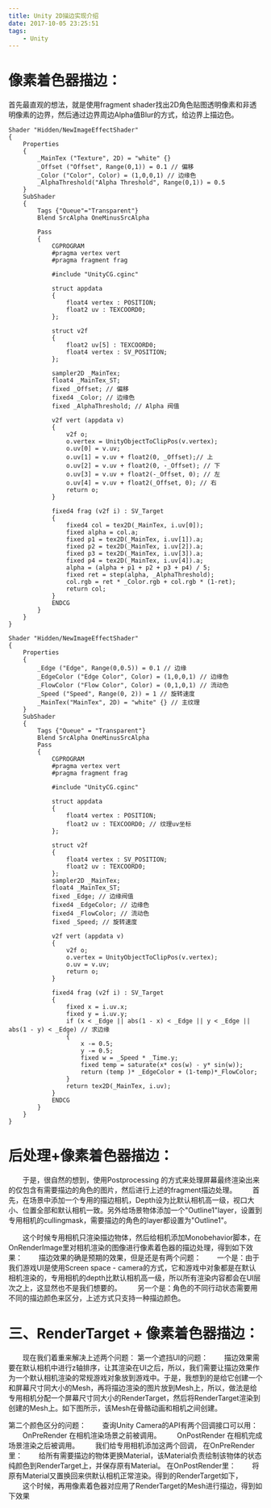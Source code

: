 ```yaml
---
title: Unity 2D描边实现介绍
date: 2017-10-05 23:25:51
tags:
    - Unity
---
```


# 像素着色器描边：
首先最直观的想法，就是使用fragment shader找出2D角色贴图透明像素和非透明像素的边界，然后通过边界周边Alpha值Blur的方式，给边界上描边色。

```Shader
Shader "Hidden/NewImageEffectShader"
{
    Properties
    {
        _MainTex ("Texture", 2D) = "white" {}
        _Offset ("Offset", Range(0,1)) = 0.1 // 偏移
        _Color ("Color", Color) = (1,0,0,1) // 边缘色
        _AlphaThreshold("Alpha Threshold", Range(0,1)) = 0.5
    }
    SubShader
    {
        Tags {"Queue"="Transparent"}
        Blend SrcAlpha OneMinusSrcAlpha

        Pass
        {
            CGPROGRAM
            #pragma vertex vert
            #pragma fragment frag
            
            #include "UnityCG.cginc"

            struct appdata
            {
                float4 vertex : POSITION;
                float2 uv : TEXCOORD0;
            };

            struct v2f
            {
                float2 uv[5] : TEXCOORD0;
                float4 vertex : SV_POSITION;
            };

            sampler2D _MainTex;
            float4 _MainTex_ST;
            fixed _Offset; // 偏移
            fixed4 _Color; // 边缘色
            fixed _AlphaThreshold; // Alpha 阀值

            v2f vert (appdata v)
            {
                v2f o;
                o.vertex = UnityObjectToClipPos(v.vertex);
                o.uv[0] = v.uv;
                o.uv[1] = v.uv + float2(0, _Offset);// 上
                o.uv[2] = v.uv + float2(0, -_Offset); // 下
                o.uv[3] = v.uv + float2(-_Offset, 0); // 左
                o.uv[4] = v.uv + float2(_Offset, 0); // 右
                return o;
            }
            
            fixed4 frag (v2f i) : SV_Target
            {
                fixed4 col = tex2D(_MainTex, i.uv[0]);
                fixed alpha = col.a;
                fixed p1 = tex2D(_MainTex, i.uv[1]).a;
                fixed p2 = tex2D(_MainTex, i.uv[2]).a;
                fixed p3 = tex2D(_MainTex, i.uv[3]).a;
                fixed p4 = tex2D(_MainTex, i.uv[4]).a;
                alpha = (alpha + p1 + p2 + p3 + p4) / 5;
                fixed ret = step(alpha, _AlphaThreshold);
                col.rgb = ret * _Color.rgb + col.rgb * (1-ret);
                return col;
            }
            ENDCG
        }
    }
}
```
```
Shader "Hidden/NewImageEffectShader"
{
    Properties
    {
        _Edge ("Edge", Range(0,0.5)) = 0.1 // 边缘
        _EdgeColor ("Edge Color", Color) = (1,0,0,1) // 边缘色
        _FlowColor ("Flow Color", Color) = (0,1,0,1) // 流动色
        _Speed ("Speed", Range(0, 2)) = 1 // 旋转速度
        _MainTex("MainTex", 2D) = "white" {} // 主纹理
    }
    SubShader
    {
        Tags {"Queue" = "Transparent"}
        Blend SrcAlpha OneMinusSrcAlpha
        Pass
        {
            CGPROGRAM
            #pragma vertex vert
            #pragma fragment frag
            
            #include "UnityCG.cginc"

            struct appdata
            {
                float4 vertex : POSITION;
                float2 uv : TEXCOORD0; // 纹理uv坐标
            };

            struct v2f
            {
                float4 vertex : SV_POSITION;
                float2 uv : TEXCOORD0;
            };
            sampler2D _MainTex;
            float4 _MainTex_ST;
            fixed _Edge; // 边缘阀值
            fixed4 _EdgeColor; // 边缘色
            fixed4 _FlowColor; // 流动色
            fixed _Speed; // 旋转速度

            v2f vert (appdata v)
            {
                v2f o;
                o.vertex = UnityObjectToClipPos(v.vertex);
                o.uv = v.uv;
                return o;
            }
            
            fixed4 frag (v2f i) : SV_Target
            {
                fixed x = i.uv.x;
                fixed y = i.uv.y;
                if (x < _Edge || abs(1 - x) < _Edge || y < _Edge || abs(1 - y) < _Edge) // 求边缘
                {
                    x -= 0.5;
                    y -= 0.5;
                    fixed w = _Speed * _Time.y;
                    fixed temp = saturate(x* cos(w) - y* sin(w));
                    return (temp )* _EdgeColor + (1-temp)*_FlowColor;
                }
                return tex2D(_MainTex, i.uv);
            }
            ENDCG
        }
    }
}

```
# 后处理+像素着色器描边：
　　于是，很自然的想到，使用Postprocessing 的方式来处理屏幕最终渲染出来的仅包含有需要描边的角色的图片，然后进行上述的fragment描边处理。
　　首先，在场景中添加一个专用的描边相机，Depth设为比默认相机高一级，视口大小、位置全部和默认相机一致。另外给场景物体添加一个"Outline1"layer，设置到专用相机的cullingmask，需要描边的角色的layer都设置为"Outline1"。

　　这个时候专用相机只渲染描边物体，然后给相机添加Monobehavior脚本，在OnRenderImage里对相机渲染的图像进行像素着色器的描边处理，得到如下效果：
　　描边效果的确是预期的效果，但是还是有两个问题：
　　一个是：由于我们游戏UI是使用Screen space - camera的方式，它和游戏中对象都是在默认相机渲染的，专用相机的depth比默认相机高一级，所以所有渲染内容都会在UI层次之上，这显然也不是我们想要的。
　　另一个是：角色的不同行动状态需要用不同的描边颜色来区分，上述方式只支持一种描边颜色。

# 三、RenderTarget + 像素着色器描边：
　　现在我们着重来解决上述两个问题：
第一个遮挡UI的问题：
　　描边效果需要在默认相机中进行z轴排序，让其渲染在UI之后，所以，我们需要让描边效果作为一个默认相机渲染的常规游戏对象放到游戏中。于是，我想到的是给它创建一个和屏幕尺寸同大小的Mesh，再将描边渲染的图片放到Mesh上，所以，做法是给专用相机分配一个屏幕尺寸同大小的RenderTarget，然后将RenderTarget渲染到创建的Mesh上。如下图所示，该Mesh在骨骼动画和相机之间创建。

第二个颜色区分的问题：
　　查询Unity Camera的API有两个回调接口可以用：
　　OnPreRender 在相机渲染场景之前被调用。
　　OnPostRender 在相机完成场景渲染之后被调用。
　　我们给专用相机添加这两个回调，
在OnPreRender里：
　　给所有需要描边的物体更换Material，该Material负责绘制该物体的状态纯颜色到RenderTarget上，并保存原有Material。
在OnPostRender里：
　　将原有Material又置换回来供默认相机正常渲染。得到的RenderTarget如下，
　　这个时候，再用像素着色器对应用了RenderTarget的Mesh进行描边，得到如下效果
